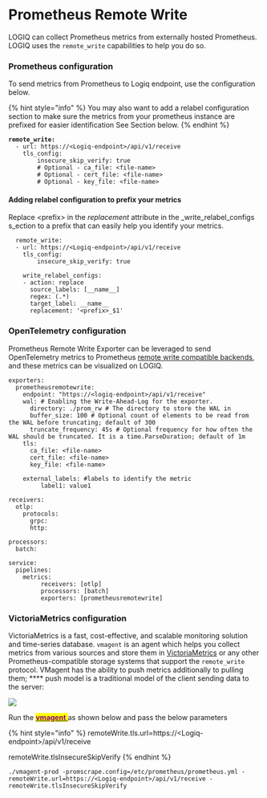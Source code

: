 # Prometheus Remote Write

LOGIQ can collect Prometheus metrics from externally hosted Prometheus. LOGIQ uses the `remote_write` capabilities to help you do so.

### **Prometheus configuration**

To send metrics from Prometheus to Logiq endpoint, use the configuration below.&#x20;

{% hint style="info" %}
You may also want to add a relabel configuration section to make sure the metrics from your prometheus instance are prefixed for easier identification See Section below.
{% endhint %}

<pre><code><strong>remote_write:
</strong>  - url: https://&#x3C;Logiq-endpoint>/api/v1/receive
    tls_config:
        insecure_skip_verify: true
        # Optional - ca_file: &#x3C;file-name>
        # Optional - cert_file: &#x3C;file-name>
        # Optional - key_file: &#x3C;file-name>
</code></pre>

#### Adding relabel configuration to prefix your metrics

Replace \<prefix> in the _replacement_ attribute in the _write\_relabel\_configs s_ection to a prefix that can easily help you identify your metrics.

```
  remote_write:
  - url: https://<Logiq-endpoint>/api/v1/receive
    tls_config:
        insecure_skip_verify: true

    write_relabel_configs:
    - action: replace
      source_labels: [__name__]
      regex: (.*)
      target_label: __name__
      replacement: '<prefix>_$1'
```

### **OpenTelemetry configuration**

Prometheus Remote Write Exporter can be leveraged to send OpenTelemetry metrics to Prometheus [remote write compatible backends](https://prometheus.io/docs/operating/integrations/), and these metrics can be visualized on LOGIQ.

```
exporters:
  prometheusremotewrite:
    endpoint: "https://<logiq-endpoint>/api/v1/receive"
    wal: # Enabling the Write-Ahead-Log for the exporter.
      directory: ./prom_rw # The directory to store the WAL in
      buffer_size: 100 # Optional count of elements to be read from the WAL before truncating; default of 300
      truncate_frequency: 45s # Optional frequency for how often the WAL should be truncated. It is a time.ParseDuration; default of 1m
    tls: 
      ca_file: <file-name>
      cert_file: <file-name>
      key_file: <file-name>

    external_labels: #labels to identify the metric
         label1: value1

receivers:
  otlp:
    protocols:
      grpc:
      http:

processors:
  batch:

service:
  pipelines:
    metrics:
         receivers: [otlp]
         processors: [batch]
         exporters: [prometheusremotewrite]
```



### **VictoriaMetrics configuration**

VictoriaMetrics is a fast, cost-effective, and scalable monitoring solution and time-series database. `vmagent` is an agent which helps you collect metrics from various sources and store them in [VictoriaMetrics](https://github.com/VictoriaMetrics/VictoriaMetrics) or any other Prometheus-compatible storage systems that support the `remote_write` protocol. VMagent has the ability to push metrics additionally to pulling them; **** push model is a traditional model of the client sending data to the server:

![](https://docs.victoriametrics.com/keyConcepts\_push\_model.png)

Run the [<mark style="color:blue;"><mark style="color:purple;">**vmagent**<mark style="color:purple;"></mark> <mark style="color:blue;"></mark><mark style="color:blue;"></mark> ](https://docs.victoriametrics.com/vmagent.html#quick-start)as shown below and pass the below parameters

{% hint style="info" %}
&#x20;remoteWrite.tls.url=https://\<Logiq-endpoint>/api/v1/receive

remoteWrite.tlsInsecureSkipVerify
{% endhint %}

```
./vmagent-prod -promscrape.config=/etc/prometheus/prometheus.yml -remoteWrite.url=https://<Logiq-endpoint>/api/v1/receive -remoteWrite.tlsInsecureSkipVerify
```
